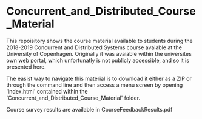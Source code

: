 # Concurrent_and_Distributed_Course_Material

This repoisitory shows the course material available to students during the 2018-2019 Concurrent and Distributed Systems course avaiable at the University of Copenhagen. Originally it was avaiable within the universites own web portal, which unfortunatly is not publicly accessible, and so it is presented here.

The easist way to navigate this material is to download it either as a ZIP or through the command line and then access a menu screen by opening 'index.html' contained within the 'Concurrent_and_Distributed_Course_Material' folder.

Course survey results are available in CourseFeedbackResults.pdf
